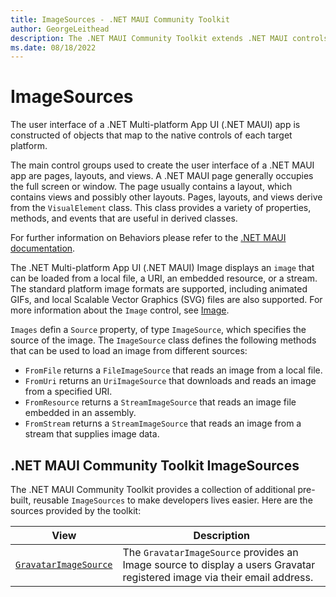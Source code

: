 ```yaml
---
title: ImageSources - .NET MAUI Community Toolkit
author: GeorgeLeithead
description: The .NET MAUI Community Toolkit extends .NET MAUI controls.
ms.date: 08/18/2022
---
```


# ImageSources

The user interface of a .NET Multi-platform App UI (.NET MAUI) app is constructed of objects that map to the native controls of each target platform.

The main control groups used to create the user interface of a .NET MAUI app are pages, layouts, and views. A .NET MAUI page generally occupies the full screen or window. The page usually contains a layout, which contains views and possibly other layouts. Pages, layouts, and views derive from the `VisualElement` class. This class provides a variety of properties, methods, and events that are useful in derived classes.

For further information on Behaviors please refer to the [.NET MAUI documentation](/dotnet/maui/user-interface/controls/).

The .NET Multi-platform App UI (.NET MAUI) Image displays an `image` that can be loaded from a local file, a URI, an embedded resource, or a stream. The standard platform image formats are supported, including animated GIFs, and local Scalable Vector Graphics (SVG) files are also supported.  For more information about the `Image` control, see [Image](/dotnet/maui/user-interface/controls/image).

`Images` defin a `Source` property, of type `ImageSource`, which specifies the source of the image.  The `ImageSource` class defines the following methods that can be used to load an image from different sources:

- `FromFile` returns a `FileImageSource` that reads an image from a local file.
- `FromUri` returns an `UriImageSource` that downloads and reads an image from a specified URI.
- `FromResource` returns a `StreamImageSource` that reads an image file embedded in an assembly.
- `FromStream` returns a `StreamImageSource` that reads an image from a stream that supplies image data.

## .NET MAUI Community Toolkit ImageSources

The .NET MAUI Community Toolkit provides a collection of additional pre-built, reusable `ImageSources` to make developers lives easier. Here are the sources provided by the toolkit:

| View | Description |
| --------- | ----------- |
| [`GravatarImageSource`](GravatarImageSource.md) | The `GravatarImageSource` provides an Image source to display a users Gravatar registered image via their email address. |